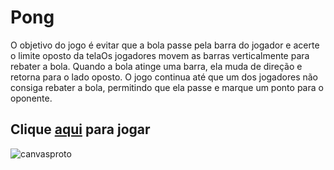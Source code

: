 # Pong

O objetivo do jogo é evitar que a bola passe pela barra do jogador e acerte o limite oposto da telaOs jogadores movem as barras verticalmente para rebater a bola. Quando a bola atinge uma barra, ela muda de direção e retorna para o lado oposto. O jogo continua até que um dos jogadores não consiga rebater a bola, permitindo que ela passe e marque um ponto para o oponente.

## Clique <a href="https://weslleyivis.github.io/Game_Pong/">aqui</a> para jogar

![canvasproto](https://github.com/WeslleyIvis/Game_Pong/assets/79803635/96e7d63d-8272-4da6-863c-e9a78082cffc)
